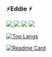 ### ⚡️Eddie ⚡️
<!-- github insta medium gmail-->
<a href="https://github.com/JustEddie"><img src="https://img.shields.io/github/watchers/JustEddie/javascript-project-space-shooting-game?style=social"/>
</a>
<a href="https://www.instagram.com/eddie_yj/"><img src="위에있는뱃지코드"/></a>
<a href="https://medium.com/@skdpwls830"><img src="위에있는뱃지코드"/></a>
<a href="skdpwls830@gmai.com"><img src="위에있는뱃지코드"/></a>


[![Top Langs](https://github-readme-stats.vercel.app/api/top-langs/?username=justeddie&layout=compact)](https://github.com/justeddie/github-readme-stats)

[![Readme Card](https://github-readme-stats.vercel.app/api/pin/?username=justeddie&repo=hosting-a-website-on-github)](https://justeddie.github.io/hosting-a-website-on-github/)
